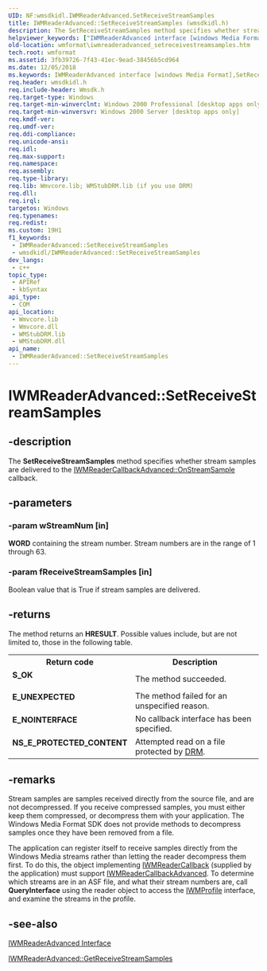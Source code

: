 ```yaml
---
UID: NF:wmsdkidl.IWMReaderAdvanced.SetReceiveStreamSamples
title: IWMReaderAdvanced::SetReceiveStreamSamples (wmsdkidl.h)
description: The SetReceiveStreamSamples method specifies whether stream samples are delivered to the IWMReaderCallbackAdvanced::OnStreamSample callback.
helpviewer_keywords: ["IWMReaderAdvanced interface [windows Media Format]","SetReceiveStreamSamples method","IWMReaderAdvanced.SetReceiveStreamSamples","IWMReaderAdvanced::SetReceiveStreamSamples","IWMReaderAdvancedSetReceiveStreamSamples","SetReceiveStreamSamples","SetReceiveStreamSamples method [windows Media Format]","SetReceiveStreamSamples method [windows Media Format]","IWMReaderAdvanced interface","wmformat.iwmreaderadvanced_setreceivestreamsamples","wmsdkidl/IWMReaderAdvanced::SetReceiveStreamSamples"]
old-location: wmformat\iwmreaderadvanced_setreceivestreamsamples.htm
tech.root: wmformat
ms.assetid: 3fb39726-7f43-41ec-9ead-38456b5cd964
ms.date: 12/05/2018
ms.keywords: IWMReaderAdvanced interface [windows Media Format],SetReceiveStreamSamples method, IWMReaderAdvanced.SetReceiveStreamSamples, IWMReaderAdvanced::SetReceiveStreamSamples, IWMReaderAdvancedSetReceiveStreamSamples, SetReceiveStreamSamples, SetReceiveStreamSamples method [windows Media Format], SetReceiveStreamSamples method [windows Media Format],IWMReaderAdvanced interface, wmformat.iwmreaderadvanced_setreceivestreamsamples, wmsdkidl/IWMReaderAdvanced::SetReceiveStreamSamples
req.header: wmsdkidl.h
req.include-header: Wmsdk.h
req.target-type: Windows
req.target-min-winverclnt: Windows 2000 Professional [desktop apps only],Windows Media Format 7 SDK, or later versions of the SDK
req.target-min-winversvr: Windows 2000 Server [desktop apps only]
req.kmdf-ver: 
req.umdf-ver: 
req.ddi-compliance: 
req.unicode-ansi: 
req.idl: 
req.max-support: 
req.namespace: 
req.assembly: 
req.type-library: 
req.lib: Wmvcore.lib; WMStubDRM.lib (if you use DRM)
req.dll: 
req.irql: 
targetos: Windows
req.typenames: 
req.redist: 
ms.custom: 19H1
f1_keywords:
 - IWMReaderAdvanced::SetReceiveStreamSamples
 - wmsdkidl/IWMReaderAdvanced::SetReceiveStreamSamples
dev_langs:
 - c++
topic_type:
 - APIRef
 - kbSyntax
api_type:
 - COM
api_location:
 - Wmvcore.lib
 - Wmvcore.dll
 - WMStubDRM.lib
 - WMStubDRM.dll
api_name:
 - IWMReaderAdvanced::SetReceiveStreamSamples
---
```


# IWMReaderAdvanced::SetReceiveStreamSamples


## -description

The <b>SetReceiveStreamSamples</b> method specifies whether stream samples are delivered to the <a href="/windows/desktop/api/wmsdkidl/nf-wmsdkidl-iwmreadercallbackadvanced-onstreamsample">IWMReaderCallbackAdvanced::OnStreamSample</a> callback.

## -parameters

### -param wStreamNum [in]

<b>WORD</b> containing the stream number. Stream numbers are in the range of 1 through 63.

### -param fReceiveStreamSamples [in]

Boolean value that is True if stream samples are delivered.

## -returns

The method returns an <b>HRESULT</b>. Possible values include, but are not limited to, those in the following table.

<table>
<tr>
<th>Return code</th>
<th>Description</th>
</tr>
<tr>
<td width="40%">
<dl>
<dt><b>S_OK</b></dt>
</dl>
</td>
<td width="60%">
The method succeeded.

</td>
</tr>
<tr>
<td width="40%">
<dl>
<dt><b>E_UNEXPECTED</b></dt>
</dl>
</td>
<td width="60%">
The method failed for an unspecified reason.

</td>
</tr>
<tr>
<td width="40%">
<dl>
<dt><b>E_NOINTERFACE</b></dt>
</dl>
</td>
<td width="60%">
No callback interface has been specified.

</td>
</tr>
<tr>
<td width="40%">
<dl>
<dt><b>NS_E_PROTECTED_CONTENT</b></dt>
</dl>
</td>
<td width="60%">
Attempted read on a file protected by <a href="/windows/desktop/wmformat/wmformat-glossary">DRM</a>.

</td>
</tr>
</table>

## -remarks

Stream samples are samples received directly from the source file, and are not decompressed. If you receive compressed samples, you must either keep them compressed, or decompress them with your application. The Windows Media Format SDK does not provide methods to decompress samples once they have been removed from a file.

The application can register itself to receive samples directly from the Windows Media streams rather than letting the reader decompress them first. To do this, the object implementing <a href="/windows/desktop/api/wmsdkidl/nn-wmsdkidl-iwmreadercallback">IWMReaderCallback</a> (supplied by the application) must support <a href="/windows/desktop/api/wmsdkidl/nn-wmsdkidl-iwmreadercallbackadvanced">IWMReaderCallbackAdvanced</a>. To determine which streams are in an ASF file, and what their stream numbers are, call <b>QueryInterface</b> using the reader object to access the <a href="/windows/desktop/wmformat/iwmprofile">IWMProfile</a> interface, and examine the streams in the profile.

## -see-also

<a href="/windows/desktop/api/wmsdkidl/nn-wmsdkidl-iwmreaderadvanced">IWMReaderAdvanced Interface</a>



<a href="/windows/desktop/api/wmsdkidl/nf-wmsdkidl-iwmreaderadvanced-getreceivestreamsamples">IWMReaderAdvanced::GetReceiveStreamSamples</a>

